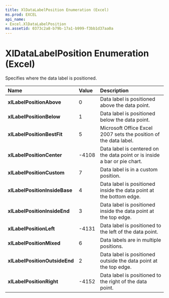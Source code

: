 ```yaml
---
title: XlDataLabelPosition Enumeration (Excel)
ms.prod: EXCEL
api_name:
- Excel.XlDataLabelPosition
ms.assetid: 0373c2a8-b79b-17a1-b999-f3bb1d37aa0a
---
```



# XlDataLabelPosition Enumeration (Excel)

Specifies where the data label is positioned.



|**Name**|**Value**|**Description**|
|:-----|:-----|:-----|
| **xlLabelPositionAbove**|0|Data label is positioned above the data point.|
| **xlLabelPositionBelow**|1|Data label is positioned below the data point.|
| **xlLabelPositionBestFit**|5|Microsoft Office Excel 2007 sets the position of the data label.|
| **xlLabelPositionCenter**|-4108|Data label is centered on the data point or is inside a bar or pie chart.|
| **xlLabelPositionCustom**|7|Data label is in a custom position.|
| **xlLabelPositionInsideBase**|4|Data label is positioned inside the data point at the bottom edge.|
| **xlLabelPositionInsideEnd**|3|Data label is positioned inside the data point at the top edge.|
| **xlLabelPositionLeft**|-4131|Data label is positioned to the left of the data point.|
| **xlLabelPositionMixed**|6|Data labels are in multiple positions.|
| **xlLabelPositionOutsideEnd**|2|Data label is positioned outside the data point at the top edge.|
| **xlLabelPositionRight**|-4152|Data label is positioned to the right of the data point.|

